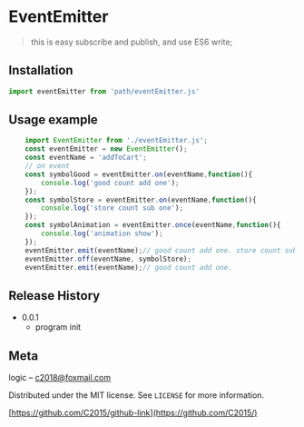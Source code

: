 # EventEmitter

> this is easy subscribe and publish, and use ES6 write;

## Installation

```javascript
import eventEmitter from 'path/eventEmitter.js'
```

## Usage example

```javascript
    import EventEmitter from './eventEmitter.js';
    const eventEmitter = new EventEmitter();
    const eventName = 'addToCart';
    // on event
    const symbolGood = eventEmitter.on(eventName,function(){
        console.log('good count add one');
    });
    const symbolStore = eventEmitter.on(eventName,function(){
        console.log('store count sub one');
    });
    const symbolAnimation = eventEmitter.once(eventName,function(){
        console.log('animation show');
    });
    eventEmitter.emit(eventName);// good count add one. store count sub one. animation show.
    eventEmitter.off(eventName, symbolStore);
    eventEmitter.emit(eventName);// good count add one.
```

## Release History

* 0.0.1
  *  program init

## Meta

logic – c2018@foxmail.com

Distributed under the MIT license. See ``LICENSE`` for more information.

[https://github.com/C2015/github-link](https://github.com/C2015/)

